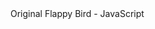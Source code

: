 <!-- HTML CODE --> 
<DOCTYPE html>
 <html lang= " en">
   <head>
     <meta charset "=UTF-8"
           <title> Original Flappy Bird - JavaScript</title>
   <link rel= "stylesheet" href= "https://fonts.googleapis.com/css?family=Teko:700
                                  </head>
                                <body>
                                  <canvas id=" bird" width= 320 height= "480" ></canvas>
                                                                             <script src= "' ><
